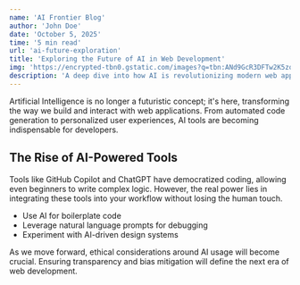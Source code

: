 ```yaml
---
name: 'AI Frontier Blog'
author: 'John Doe'
date: 'October 5, 2025'
time: '5 min read'
url: 'ai-future-exploration'
title: 'Exploring the Future of AI in Web Development'
img: 'https://encrypted-tbn0.gstatic.com/images?q=tbn:ANd9GcR3DFTw2K5zqdlpxiG7ENe5Z4vCkxjswHaiLw&s'
description: 'A deep dive into how AI is revolutionizing modern web apps, with practical tips for developers.'
---
```



Artificial Intelligence is no longer a futuristic concept; it's here, transforming the way we build and interact with web applications. From automated code generation to personalized user experiences, AI tools are becoming indispensable for developers.

## The Rise of AI-Powered Tools

Tools like GitHub Copilot and ChatGPT have democratized coding, allowing even beginners to write complex logic. However, the real power lies in integrating these tools into your workflow without losing the human touch.

- Use AI for boilerplate code
- Leverage natural language prompts for debugging
- Experiment with AI-driven design systems

As we move forward, ethical considerations around AI usage will become crucial. Ensuring transparency and bias mitigation will define the next era of web development.